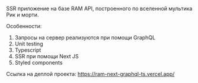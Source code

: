 SSR приложение на базе RAM API, построенного по вселенной мультика Рик и морти. 

Особенности:

1. Запросы на сервер реализуются при помощи GraphQL
2. Unit testing
3. Typescript
4. SSR при помощи Next JS
5. Styled components

Ссылка на деплой проекта:
https://ram-next-graphql-ts.vercel.app/

